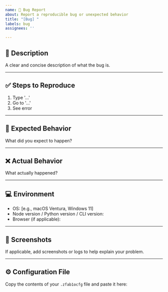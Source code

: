 ```yaml
---
name: 🐛 Bug Report
about: Report a reproducible bug or unexpected behavior
title: "[Bug] "
labels: bug
assignees: ''

---
```


## 🧩 Description

A clear and concise description of what the bug is.

---

## ✅ Steps to Reproduce

1. Type '...'
2. Go to '...'
3. See error

---

## 🧪 Expected Behavior

What did you expect to happen?

---

## ❌ Actual Behavior

What actually happened?

---

## 💻 Environment

- OS: [e.g., macOS Ventura, Windows 11]
- Node version / Python version / CLI version:
- Browser (if applicable):

---

## 📸 Screenshots

If applicable, add screenshots or logs to help explain your problem.

---

## ⚙️ Configuration File

Copy the contents of your `.zfab1ocfg` file and paste it here:

```sh

```